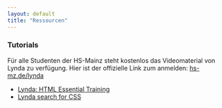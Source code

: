 ```yaml
---
layout: default
title: "Ressourcen"
---
```


### Tutorials
Für alle Studenten der HS-Mainz steht kostenlos das Videomaterial von Lynda zu verfügung. Hier ist der offizielle Link zum anmelden: [hs-mz.de/lynda](http://hs-mz.de/lynda)

- [Lynda: HTML Essential Training](https://www.lynda.com/HTML-tutorials/HTML-Essential-Training/170427-2.html?org=hs-mainz.de)
- [Lynda search for CSS](https://www.lynda.com/search?q=css)
